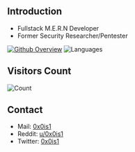 ## Introduction
* Fullstack M.E.R.N Developer
* Former Security Researcher/Pentester

[![Github Overview](https://github-readme-stats.vercel.app/api?username=0x0is1&bg_color=30,e96443,904e95&title_color=fff&text_color=fff)](https://github.com/0x0is1)
![Languages](https://github-readme-stats.itzsylex.vercel.app/api/top-langs/?username=0x0is1&hide&theme=chartreuse-dark&)

## Visitors Count

![Count](https://profile-counter.glitch.me/0x0is1/count.svg)
## Contact
* Mail: [0x0is1](0x0is1@protonmail.com)
* Reddit: [u/0x0is1](https://reddit.com/u/0x0is1)
* Twitter: [0x0is1](https://twitter.com/0x0is1)
